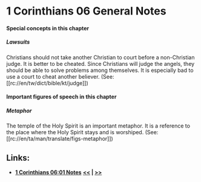 # 1 Corinthians 06 General Notes #

#### Special concepts in this chapter ####

##### Lawsuits #####

Christians should not take another Christian to court before a non-Christian judge. It is better to be cheated. Since Christians will judge the angels, they should be able to solve problems among themselves. It is especially bad to use a court to cheat another believer. (See: [[rc://en/tw/dict/bible/kt/judge]])

#### Important figures of speech in this chapter ####

##### Metaphor #####
The temple of the Holy Spirit is an important metaphor. It is a reference to the place where the Holy Spirit stays and is worshiped. (See: [[rc://en/ta/man/translate/figs-metaphor]])

## Links: ##

* __[1 Corinthians 06:01 Notes](./01.md)__
__[<<](../05/intro.md) | [>>](../07/intro.md)__